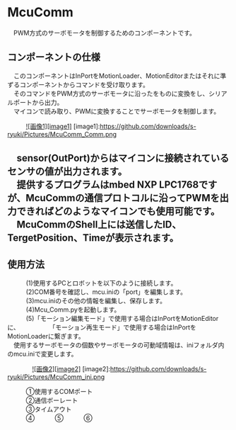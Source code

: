McuComm
=======
　PWM方式のサーボモータを制御するためのコンポーネントです。

コンポーネントの仕様
--------------------
　このコンポーネントはInPortをMotionLoader、MotionEditorまたはそれに準ずるコンポーネントからコマンドを受け取ります。  
　そのコマンドをPWM方式のサーボモータに沿ったをものに変換をし、シリアルポートから出力。  
　マイコンで読み取り、PWMに変換することでサーボモータを制御します。  

　　　[![画像1][image1]](https://github.com/downloads/s-ryuki/Pictures/McuComm_Comm.png)
[image1]:https://github.com/downloads/s-ryuki/Pictures/McuComm_Comm.png

　sensor(OutPort)からはマイコンに接続されているセンサの値が出力されます。  
　提供するプログラムはmbed NXP LPC1768ですが、McuCommの通信プロトコルに沿ってPWMを出力できればどのようなマイコンでも使用可能です。  
　McuCommのShell上には送信したID、TergetPosition、Timeが表示されます。  
　  
使用方法
--------
　　　(1)使用するPCとロボットを以下のように接続します。  
　　　(2)COM番号を確認し、mcu.iniの「port」を編集します。  
　　　(3)mcu.iniのその他の情報を編集し、保存します。  
　　　(4)Mcu_Comm.pyを起動します。  
　　　(5)「モーション編集モード」で使用する場合はInPortをMotionEditorに、
　　　　　「モーション再生モード」で使用する場合はInPortをMotionLoaderに繋ぎます。
　  
　使用するサーボモータの個数やサーボモータの可動域情報は、iniフォルダ内のmcu.iniで変更します。  

　　　　[![画像2][image2]](https://github.com/downloads/s-ryuki/Pictures/McuComm_ini.png)
[image2]:https://github.com/downloads/s-ryuki/Pictures/McuComm_ini.png

　　　①使用するCOMポート  
　　　②通信ボーレート  
　　　③タイムアウト  
　　　④
　　　⑤
　　　⑥